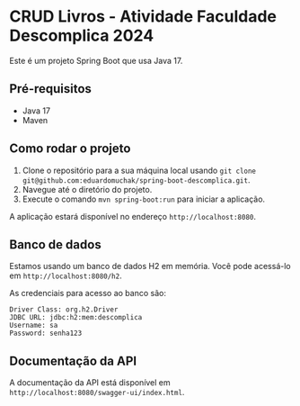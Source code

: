 # CRUD Livros - Atividade Faculdade Descomplica 2024

Este é um projeto Spring Boot que usa Java 17.

## Pré-requisitos

- Java 17
- Maven

## Como rodar o projeto

1. Clone o repositório para a sua máquina local usando `git clone git@github.com:eduardomuchak/spring-boot-descomplica.git`.
2. Navegue até o diretório do projeto.
3. Execute o comando `mvn spring-boot:run` para iniciar a aplicação.

A aplicação estará disponível no endereço `http://localhost:8080`.

## Banco de dados

Estamos usando um banco de dados H2 em memória. Você pode acessá-lo em `http://localhost:8080/h2`.

As credenciais para acesso ao banco são:
```
Driver Class: org.h2.Driver
JDBC URL: jdbc:h2:mem:descomplica
Username: sa
Password: senha123
```

## Documentação da API

A documentação da API está disponível em `http://localhost:8080/swagger-ui/index.html`.
